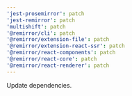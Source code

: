 ```yaml
---
'jest-prosemirror': patch
'jest-remirror': patch
'multishift': patch
'@remirror/cli': patch
'@remirror/extension-file': patch
'@remirror/extension-react-ssr': patch
'@remirror/react-components': patch
'@remirror/react-core': patch
'@remirror/react-renderer': patch
---
```


Update dependencies.
